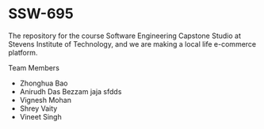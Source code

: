 # SSW-695

The repository for the course Software Engineering Capstone Studio at Stevens Institute of Technology,
and we are making a local life e-commerce platform.

Team Members

- Zhonghua Bao
- Anirudh Das Bezzam jaja sfdds
- Vignesh Mohan
- Shrey Vaity
- Vineet Singh